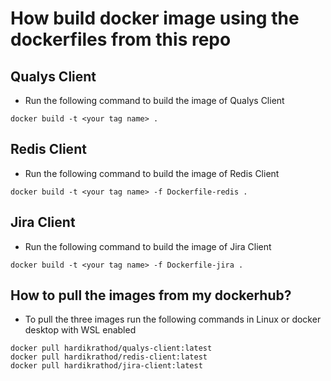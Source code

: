 # How build docker image using the dockerfiles from this repo

## Qualys Client

- Run the following command to build the image of Qualys Client


```
docker build -t <your tag name> .
```

## Redis Client

- Run the following command to build the image of Redis Client

```
docker build -t <your tag name> -f Dockerfile-redis .
```

## Jira Client

- Run the following command to build the image of Jira Client

```
docker build -t <your tag name> -f Dockerfile-jira .
```

## How to pull the images from my dockerhub?

- To pull the three images run the following commands in Linux or docker desktop with WSL enabled

```
docker pull hardikrathod/qualys-client:latest
docker pull hardikrathod/redis-client:latest
docker pull hardikrathod/jira-client:latest
```